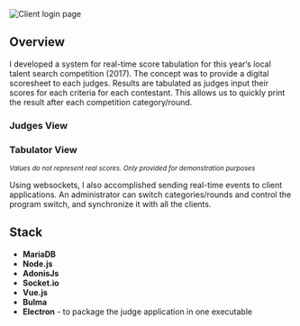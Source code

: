 ![Client login page](/assets/img/projects/tst-01.png)

## Overview

I developed a system for real-time score tabulation for this year&lsquo;s local talent search competition (2017). The concept was to provide a digital scoresheet to each judges. Results are tabulated as judges input their scores for each criteria for each contestant. This allows us to quickly print the result after each competition category/round.

<div class="has-text-centered has-contents-below">

### Judges View
<Screen src="/assets/img/projects/tst-02.png"></Screen>

### Tabulator View
<Browser src="/assets/img/projects/tst-03.png"></Browser>

<p><small><em>Values do not represent real scores. Only provided for demonstration purposes</em></small></p>

</div>

Using websockets, I also accomplished sending real-time events to client applications. An administrator can switch categories/rounds and control the program switch, and synchronize it with all the clients.

<div class="has-contents-below">
  <div class="image is-16by9">
    <MockupMedia src="/assets/videos/projects/tabulation-system-test.mp4" type="video"></MockupMedia>
  </div>
</div>

## Stack
* **MariaDB**
* **Node.js**
* **AdonisJs**
* **Socket.io**
* **Vue.js**
* **Bulma**
* **Electron** - to package the judge application in one executable
